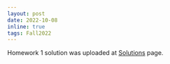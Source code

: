 ```yaml
---
layout: post
date: 2022-10-08
inline: true
tags: Fall2022
---
```


Homework 1 solution was uploaded at [Solutions](/Fall2022/solutions/) page.

